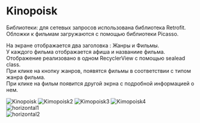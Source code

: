 # Kinopoisk



Библиотеки: для сетевых запросов использована библиотека Retrofit.  
Обложки к фильмам загружаются с помощью библиотеки Picasso.  

На экране отображается два заголовка : Жанры и Фильмы.  
У каждого фильма отображается афиша и названиие фильма.  
Отображение реализовано в одном RecyclerView с помощью sealead class.    
При клике на кнопку жанров, появятся фильмы в соответствии с типом жанра фильма.  
При клике на фильм появится другой экрна с подробной информацией о нем.  


![Kinopoisk](https://user-images.githubusercontent.com/51223584/152293808-b7eadc99-3e2d-4941-9625-7dcfd8809108.jpg)
![Kimopoisk2](https://user-images.githubusercontent.com/51223584/152292967-92264508-e01c-4933-ad4f-e39f44de6333.jpg)
![Kimopoisk3](https://user-images.githubusercontent.com/51223584/152962654-39ebb6fa-fd52-44cb-8c07-8699860a8092.jpg)
![Kimopoisk4](https://user-images.githubusercontent.com/51223584/152292975-7db6a915-aa20-4f5f-bf07-00f91ef659d0.jpg)  
![horizontal1](https://user-images.githubusercontent.com/51223584/152963110-3b6ceb4f-e814-45b2-a6ae-b64229904912.jpg)  
![horizontal2](https://user-images.githubusercontent.com/51223584/152963164-3d987b36-8e83-4f9e-9c51-7e24ff821ffb.jpg)
